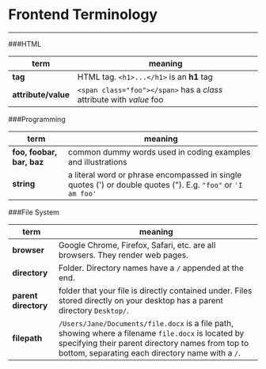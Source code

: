 # Frontend Terminology

---
###HTML

| term | meaning|
| -- | -- |
| **tag** |  HTML tag. `<h1>...</h1>` is an **h1** tag |
| **attribute/value** | `<span class="foo"></span>` has a *class* attribute with *value* foo |


###Programming

| term | meaning|
| -- | -- |
| **foo, foobar, bar, baz** | common dummy words used in coding examples and illustrations |
| **string** | a literal word or phrase encompassed in single quotes (') or double quotes ("). E.g. `"foo"` or `'I am foo'` |


###File System

| term | meaning|
| -- | -- |
| **browser**| Google Chrome, Firefox, Safari, etc. are all browsers. They render web pages. |
| **directory** | Folder. Directory names have a `/` appended at the end. |
| **parent directory** | folder that your file is directly contained under. Files stored directly on your desktop has a parent directory `Desktop/`. |
| **filepath** |   `/Users/Jane/Documents/file.docx` is a file path, showing where a filename `file.docx` is located by specifying their parent directory names from top to bottom, separating each directory name with a `/`. |

